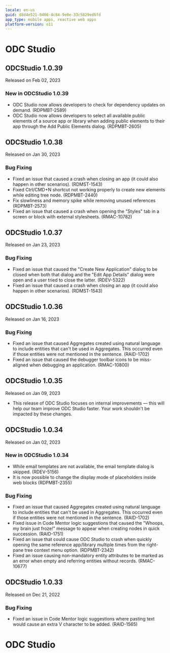 ```yaml
---
locale: en-us
guid: d8d4e521-0406-4c84-9e0e-33c5829ed6fd
app_type: mobile apps, reactive web apps
platform-version: o11
---
```


<div class="hidden"><h1>ODC Studio</h1></div>

<div class="hidden" id="odcstudio-1.0.39_start"></div>

<h2 id="odcstudio_1.0.39" >ODCStudio 1.0.39</h2>
<div class="info"><p>Released on Feb 02, 2023</p></div>


<style>.cattag {background: #f4f2ff; color: #6a6581; padding: 4px 10px;}</style>
<h3 id="new_in_odcstudio_1.0.39" >New in ODCStudio 1.0.39</h3>
<ul>
<li>ODC Studio now allows developers to check for dependency updates on demand. (RDPMBT-2589)</li>
<li>ODC Studio now allows developers to select all available public elements of a source app or library when adding public elements to their app through the Add Public Elements dialog. (RDPMBT-2605)</li>
</ul>

<div class="hidden" id="odcstudio-1.0.39_end"></div><div class="hidden" id="odcstudio-1.0.38_start"></div>

<h2 id="odcstudio_1.0.38" >ODCStudio 1.0.38</h2>
<div class="info"><p>Released on Jan 30, 2023</p></div>


<style>.cattag {background: #f4f2ff; color: #6a6581; padding: 4px 10px;}</style>
<h3 id="bug_fixing_odcstudio_1.0.38" >Bug Fixing</h3>
<ul>
<li>Fixed an issue that caused a crash when closing an app (it could also happen in other scenarios). (RDMST-1543)</li>
<li>Fixed Ctrl/CMD+N shortcut not working properly to create new elements while editing tree node. (RDPMBT-2440)</li>
<li>Fix slowliness and memory spike while removing unused references (RDPMBT-2573)</li>
<li>Fixed an issue that caused a crash when opening the "Styles" tab in a screen or block with external stylesheets. (RMAC-10782)</li>
</ul>

<div class="hidden" id="odcstudio-1.0.38_end"></div><div class="hidden" id="odcstudio-1.0.37_start"></div>

<h2 id="odcstudio_1.0.37" >ODCStudio 1.0.37</h2>
<div class="info"><p>Released on Jan 23, 2023</p></div>


<style>.cattag {background: #f4f2ff; color: #6a6581; padding: 4px 10px;}</style>
<h3 id="bug_fixing_odcstudio_1.0.37" >Bug Fixing</h3>
<ul>
<li>Fixed an issue that caused the "Create New Application" dialog to be closed when both that dialog and the "Edit App Details" dialog were open and a user tried to close the latter.  (RDEV-5322)</li>
<li>Fixed an issue that caused a crash when closing an app (it could also happen in other scenarios). (RDMST-1543)</li>
</ul>

<div class="hidden" id="odcstudio-1.0.37_end"></div><div class="hidden" id="odcstudio-1.0.36_start"></div>

<h2 id="odcstudio_1.0.36" >ODCStudio 1.0.36</h2>
<div class="info"><p>Released on Jan 16, 2023</p></div>


<style>.cattag {background: #f4f2ff; color: #6a6581; padding: 4px 10px;}</style>
<h3 id="bug_fixing_odcstudio_1.0.36" >Bug Fixing</h3>
<ul>
<li>Fixed an issue that caused Aggregates created using natural language to include entities that can't be used in Aggregates. This occurred even if those entities were not mentioned in the sentence. (RAID-1702)</li>
<li>Fixed an issue that caused the debugger toolbar icons to be miss-aligned when debugging an application. (RMAC-10800)</li>
</ul>

<div class="hidden" id="odcstudio-1.0.36_end"></div><div class="hidden" id="odcstudio-1.0.35_start"></div>

<h2 id="odcstudio_1.0.35" >ODCStudio 1.0.35</h2>
<div class="info"><p>Released on Jan 09, 2023</p></div>

<ul><li>This release of ODC Studio focuses on internal improvements ― this will help our team improve ODC Studio faster. Your work shouldn't be impacted by these changes.</li></ul>
<div class="hidden" id="odcstudio-1.0.35_end"></div><div class="hidden" id="odcstudio-1.0.34_start"></div>

<h2 id="odcstudio_1.0.34" >ODCStudio 1.0.34</h2>
<div class="info"><p>Released on Jan 02, 2023</p></div>


<style>.cattag {background: #f4f2ff; color: #6a6581; padding: 4px 10px;}</style>
<h3 id="new_in_odcstudio_1.0.34" >New in ODCStudio 1.0.34</h3>
<ul>
<li>While email templates are not available, the email template dialog is skipped. (RDEV-5156)</li>
<li>It is now possible to change the display mode of placeholders inside web blocks (RDPMBT-2355)</li>
</ul>
<h3 id="bug_fixing_odcstudio_1.0.34" >Bug Fixing</h3>
<ul>
<li>Fixed an issue that caused Aggregates created using natural language to include entities that can't be used in Aggregates. This occurred even if those entities were not mentioned in the sentence. (RAID-1702)</li>
<li>Fixed issue in Code Mentor logic suggestions that caused the "Whoops, my brain just froze!" message to appear when creating nodes in quick succession. (RAID-1751)</li>
<li>Fixed an issue that could cause ODC Studio to crash when quickly opening the same reference app/library multiple times from the right-pane tree context menu option. (RDPMBT-2342)</li>
<li>Fixed an issue causing non-mandatory entity attributes to be marked as an error when empty and referring entities without records. (RMAC-10677)</li>
</ul>

<div class="hidden" id="odcstudio-1.0.34_end"></div><div class="hidden" id="odcstudio-1.0.33_start"></div>

<h2 id="odcstudio_1.0.33" >ODCStudio 1.0.33</h2>
<div class="info"><p>Released on Dec 21, 2022</p></div>


<style>.cattag {background: #f4f2ff; color: #6a6581; padding: 4px 10px;}</style>
<h3 id="bug_fixing_odcstudio_1.0.33" >Bug Fixing</h3>
<ul>
<li>Fixed an issue in Code Mentor logic suggestions where pasting text would cause an extra V character to be added. (RAID-1565)</li>
</ul>
<div class="hidden" id="odcstudio-1.0.33_end"></div><div class="hidden"><h1>ODC Studio</h1></div>